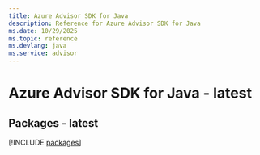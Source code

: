 ```yaml
---
title: Azure Advisor SDK for Java
description: Reference for Azure Advisor SDK for Java
ms.date: 10/29/2025
ms.topic: reference
ms.devlang: java
ms.service: advisor
---
```

# Azure Advisor SDK for Java - latest
## Packages - latest
[!INCLUDE [packages](advisor-index.md)]